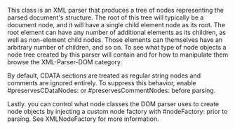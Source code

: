 This class is an XML parser that produces a tree of nodes representing the parsed document's structure. The root of this tree will typically be a document node, and it will have a single child element node as its root. The root element can have any number of additional elements as its children, as well as non-element child nodes. Those elements can themselves have an arbitrary number of children, and so on. To see what type of node objects a node tree created by this parser will contain and for how to manipulate them browse the XML-Parser-DOM category.

By default, CDATA sections are treated as regular string nodes and comments are ignored entirely. To suppress this behavior, enable #preservesCDataNodes: or #preservesCommentNodes: before parsing. 

Lastly. you can control what node classes the DOM parser uses to create node objects by injecting a custom node factory with #nodeFactory: prior to parsing. See XMLNodeFactory for more information.